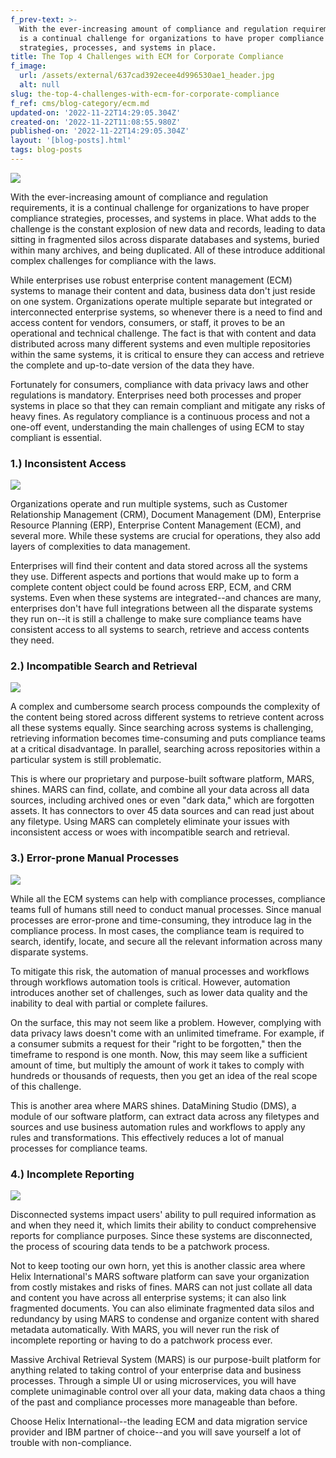 ```yaml
---
f_prev-text: >-
  With the ever-increasing amount of compliance and regulation requirements, it
  is a continual challenge for organizations to have proper compliance
  strategies, processes, and systems in place. 
title: The Top 4 Challenges with ECM for Corporate Compliance
f_image:
  url: /assets/external/637cad392ecee4d996530ae1_header.jpg
  alt: null
slug: the-top-4-challenges-with-ecm-for-corporate-compliance
f_ref: cms/blog-category/ecm.md
updated-on: '2022-11-22T14:29:05.304Z'
created-on: '2022-11-22T11:08:55.980Z'
published-on: '2022-11-22T14:29:05.304Z'
layout: '[blog-posts].html'
tags: blog-posts
---
```


![](/assets/external/637cad392ecee4d996530ae1_header.jpg)

With the ever-increasing amount of compliance and regulation requirements, it is a continual challenge for organizations to have proper compliance strategies, processes, and systems in place. What adds to the challenge is the constant explosion of new data and records, leading to data sitting in fragmented silos across disparate databases and systems, buried within many archives, and being duplicated. All of these introduce additional complex challenges for compliance with the laws.

While enterprises use robust enterprise content management (ECM) systems to manage their content and data, business data don't just reside on one system. Organizations operate multiple separate but integrated or interconnected enterprise systems, so whenever there is a need to find and access content for vendors, consumers, or staff, it proves to be an operational and technical challenge. The fact is that with content and data distributed across many different systems and even multiple repositories within the same systems, it is critical to ensure they can access and retrieve the complete and up-to-date version of the data they have.

Fortunately for consumers, compliance with data privacy laws and other regulations is mandatory. Enterprises need both processes and proper systems in place so that they can remain compliant and mitigate any risks of heavy fines. As regulatory compliance is a continuous process and not a one-off event, understanding the main challenges of using ECM to stay compliant is essential.

### 1.) Inconsistent Access

![](/assets/external/637cad6f0b9ecaeda479a237_in-01.jpg)

Organizations operate and run multiple systems, such as Customer Relationship Management (CRM), Document Management (DM), Enterprise Resource Planning (ERP), Enterprise Content Management (ECM), and several more. While these systems are crucial for operations, they also add layers of complexities to data management.

Enterprises will find their content and data stored across all the systems they use. Different aspects and portions that would make up to form a complete content object could be found across ERP, ECM, and CRM systems. Even when these systems are integrated--and chances are many, enterprises don't have full integrations between all the disparate systems they run on--it is still a challenge to make sure compliance teams have consistent access to all systems to search, retrieve and access contents they need.

### 2.) Incompatible Search and Retrieval

![](/assets/external/637cad9c1ec666ad62aea8dc_in-03.jpg)

A complex and cumbersome search process compounds the complexity of the content being stored across different systems to retrieve content across all these systems equally. Since searching across systems is challenging, retrieving information becomes time-consuming and puts compliance teams at a critical disadvantage. In parallel, searching across repositories within a particular system is still problematic.

This is where our proprietary and purpose-built software platform, MARS, shines. MARS can find, collate, and combine all your data across all data sources, including archived ones or even "dark data," which are forgotten assets. It has connectors to over 45 data sources and can read just about any filetype. Using MARS can completely eliminate your issues with inconsistent access or woes with incompatible search and retrieval.

### 3.) Error-prone Manual Processes

![](/assets/external/637cad8332261742a292c4d0_in-02.jpg)

While all the ECM systems can help with compliance processes, compliance teams full of humans still need to conduct manual processes. Since manual processes are error-prone and time-consuming, they introduce lag in the compliance process. In most cases, the compliance team is required to search, identify, locate, and secure all the relevant information across many disparate systems.

To mitigate this risk, the automation of manual processes and workflows through workflows automation tools is critical. However, automation introduces another set of challenges, such as lower data quality and the inability to deal with partial or complete failures.

On the surface, this may not seem like a problem. However, complying with data privacy laws doesn't come with an unlimited timeframe. For example, if a consumer submits a request for their "right to be forgotten," then the timeframe to respond is one month. Now, this may seem like a sufficient amount of time, but multiply the amount of work it takes to comply with hundreds or thousands of requests, then you get an idea of the real scope of this challenge.

This is another area where MARS shines. DataMining Studio (DMS), a module of our software platform, can extract data across any filetypes and sources and use business automation rules and workflows to apply any rules and transformations. This effectively reduces a lot of manual processes for compliance teams.

### 4.) Incomplete Reporting

![](/assets/external/637cadb61ec666ba47aeac33_in-04.jpg)

Disconnected systems impact users' ability to pull required information as and when they need it, which limits their ability to conduct comprehensive reports for compliance purposes. Since these systems are disconnected, the process of scouring data tends to be a patchwork process.

Not to keep tooting our own horn, yet this is another classic area where Helix International's MARS software platform can save your organization from costly mistakes and risks of fines. MARS can not just collate all data and content you have across all enterprise systems; it can also link fragmented documents. You can also eliminate fragmented data silos and redundancy by using MARS to condense and organize content with shared metadata automatically. With MARS, you will never run the risk of incomplete reporting or having to do a patchwork process ever.

Massive Archival Retrieval System (MARS) is our purpose-built platform for anything related to taking control of your enterprise data and business processes. Through a simple UI or using microservices, you will have complete unimaginable control over all your data, making data chaos a thing of the past and compliance processes more manageable than before.

Choose Helix International--the leading ECM and data migration service provider and IBM partner of choice--and you will save yourself a lot of trouble with non-compliance.

‍
